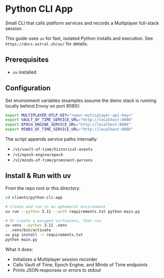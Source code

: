 # Python CLI App

Small CLI that calls platform services and records a Multiplayer full-stack session.

This guide uses `uv` for fast, isolated Python installs and execution. See `https://docs.astral.sh/uv/` for details.

## Prerequisites

- `uv` installed

## Configuration

Set environment variables (examples assume the demo stack is running locally behind Envoy on port 8080):

```bash
export MULTIPLAYER_OTLP_KEY="<your-multiplayer-api-key>"
export VAULT_OF_TIME_SERVICE_URL="http://localhost:8080"
export EPOCH_ENGINE_SERVICE_URL="http://localhost:8080"
export MINDS_OF_TIME_SERVICE_URL="http://localhost:8080"
```

The script appends service paths internally:

- `/v1/vault-of-time/historical-events`
- `/v1/epoch-engine/epoch`
- `/v1/minds-of-time/prominent-persons`

## Install & Run with uv

From the repo root or this directory:

```bash
cd clients/python-cli-app

# Create and run in an ephemeral environment
uv run --python 3.11 --with requirements.txt python main.py

# Or create a managed virtualenv, then run
uv venv --python 3.11 .venv
. .venv/bin/activate
uv pip install -r requirements.txt
python main.py
```

What it does:

- Initializes a Multiplayer session recorder
- Calls Vault of Time, Epoch Engine, and Minds of Time endpoints
- Prints JSON responses or errors to stdout


